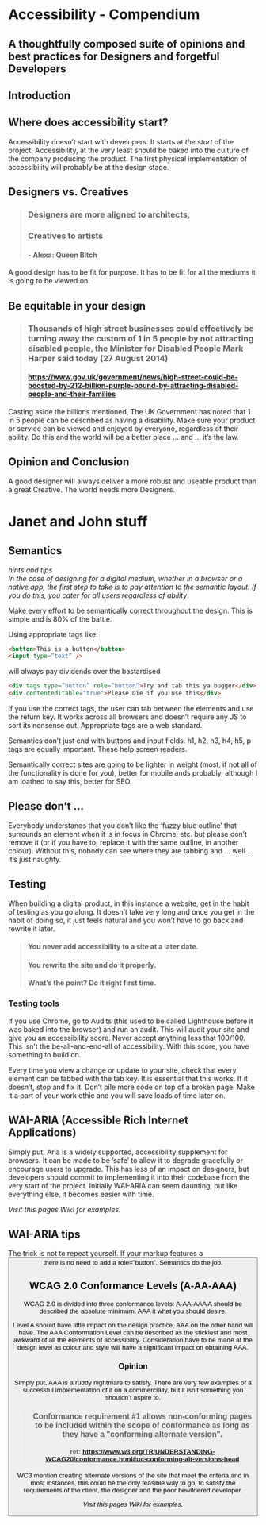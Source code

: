 # Accessibility - Compendium
## A thoughtfully composed suite of opinions and best practices for Designers and forgetful Developers

## Introduction

## Where does accessibility start?
Accessibility doesn’t start with developers. It starts at _the start_ of the project. 
Accessibility, at the very least should be baked into the culture of the company producing the product.
The first physical implementation of accessibility will probably be at the design stage.

## Designers vs. Creatives

> ### Designers are more aligned to architects,
> ### Creatives to artists
> #### - Alexa: Queen Bitch

A good design has to be fit for purpose. It has to be fit for all the mediums it is going to be viewed on.

## Be equitable in your design

> ### Thousands of high street businesses could effectively be turning away the custom of 1 in 5 people by not attracting disabled people, the Minister for Disabled People Mark Harper said today (27 August 2014)
> #### https://www.gov.uk/government/news/high-street-could-be-boosted-by-212-billion-purple-pound-by-attracting-disabled-people-and-their-families

Casting aside the billions mentioned, The UK Government has noted that 1 in 5 people can be described as having a disability.
Make sure your product or service can be viewed and enjoyed by everyone, regardless of their ability.
Do this and the world will be a better place … and … it’s the law.

## Opinion and Conclusion
A good designer will always deliver a more robust and useable product than a great Creative.
The world needs more Designers.

# Janet and John stuff

## Semantics
_hints and tips_ <br />
_In the case of designing for a digital medium, whether in a browser or a native app, the first step to take is to pay attention to the semantic layout. If you do this, you cater for all users regardless of ability_

Make every effort to be semantically correct throughout the design. 
This is simple and is 80% of the battle.

Using appropriate tags like:
```html
<button>This is a button</button>
<input type=”text” />
```
will always pay dividends over the bastardised 
```html
<div tags type=”button” role=”button”>Try and tab this ya bugger</div>
<div contenteditable="true">Please Die if you use this</div>
```
If you use the correct tags, the user can tab between the elements and use the return key. 
It works across all browsers and doesn’t require any JS to sort its nonsense out. 
Appropriate tags are a web standard.

Semantics don’t just end with buttons and input fields.
h1, h2, h3, h4, h5, p tags are equally important.
These help screen readers.

Semantically correct sites are going to be lighter in weight (most, if not all of the functionality is done for you), better for mobile ands probably, although I am loathed to say this, better for SEO.

## Please don’t …
Everybody understands that you don’t like the ‘fuzzy blue outline’ that surrounds an element when it is in focus in Chrome, etc. but please don’t remove it (or if you have to, replace it with the same outline, in another colour). 
Without this, nobody can see where they are tabbing and … well … it’s just naughty.

## Testing

When building a digital product, in this instance a website, get in the habit of testing as you go along. It doesn’t take very long and once you get in the habit of doing so, it just feels natural and you won’t have to go back and rewrite it later.

> #### You never add accessibility to a site at a later date.
> #### You rewrite the site and do it properly.
> #### What’s the point? Do it right first time.

### Testing tools
If you use Chrome, go to Audits (this used to be called Lighthouse before it was baked into the browser) and run an audit. 
This will audit your site and give you an accessibility score.
Never accept anything less that 100/100. 
This isn’t the be-all-and-end-all of accessibility. With this score, you have something to build on.

Every time you view a change or update to your site, check that every element can be tabbed with the tab key. It is essential that this works. If it doesn’t, stop and fix it. Don’t pile more code on top of a broken page.
Make it a part of your work ethic and you will save loads of time later on.


## WAI-ARIA (Accessible Rich Internet Applications)
Simply put, Aria is a widely supported, accessibility supplement for browsers. It can be made to be ‘safe’ to allow it to degrade gracefully or encourage users to upgrade.
This has less of an impact on designers, but developers should commit to implementing it into their codebase from the very start of the project. 
Initially WAI-ARIA can seem daunting, but like everything else, it becomes easier with time.

_Visit this pages Wiki for examples._

## WAI-ARIA tips 
The trick is not to repeat yourself. If your markup features a <button> there is no need to add a role=”button”.  Semantics do the job.

## WCAG 2.0 Conformance Levels (A-AA-AAA)

WCAG 2.0 is divided into three conformance levels: A-AA-AAA
A should be described the absolute minimum, AAA it what you should desire.

Level A should have little impact on the design practice, AAA on the other hand will have.
The AAA Conformation Level can be described as the stickiest and most awkward of all the elements of accessibility. Consideration have to be made at the design level as colour and style will have a significant impact on obtaining AAA.

### Opinion
Simply put, AAA is a ruddy nightmare to satisfy. 
There are very few examples of a successful implementation of it on a commercially, but it isn’t something you shouldn’t aspire to.

> ### Conformance requirement #1 allows non-conforming pages to be included within the scope of conformance as long as they have a "conforming alternate version".
> #### ref: https://www.w3.org/TR/UNDERSTANDING-WCAG20/conformance.html#uc-conforming-alt-versions-head

WC3 mention creating alternate versions of the site that meet the criteria and in most instances, this could be the only feasible way to go, to satisfy the requirements of the client, the designer and the poor bewildered developer.

_Visit this pages Wiki for examples._



